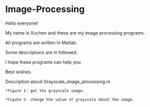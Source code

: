 # Image-Processing

Hello everyone!

My name is Xuchen and these are my image processing programs.

All programs are written in Matlab.

Some descriptions are in followed.

I hope these programs can help you.

Best wishes.


Description about Grayscale_image_processing.m

    *Figure 1: get the grayscale image.
   
    *Figute 2: change the value of grayscale about the image. 
